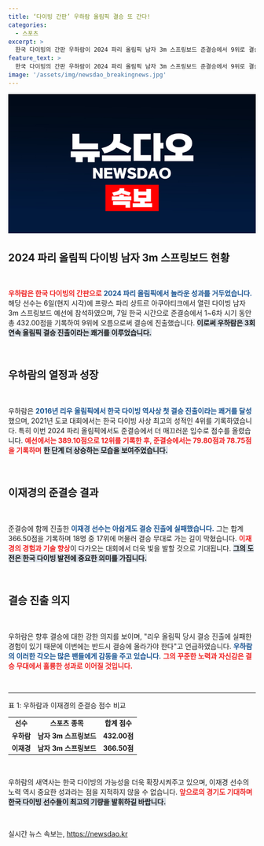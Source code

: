 ```yaml
---
title: ‘다이빙 간판’ 우하람 올림픽 결승 또 간다!
categories:
  - 스포츠
excerpt: >
  한국 다이빙의 간판 우하람이 2024 파리 올림픽 남자 3m 스프링보드 준결승에서 9위로 결승 진출에 성공했습니다. 그는 매끄러운 연기로 점수를 올리며, 올림픽 3회 연속 결승 무대에 서게 되어 기대를 모으고 있습니다.
feature_text: >
  한국 다이빙의 간판 우하람이 2024 파리 올림픽 남자 3m 스프링보드 준결승에서 9위로 결승 진출에 성공했습니다. 그는 매끄러운 연기로 점수를 올리며, 올림픽 3회 연속 결승 무대에 서게 되어 기대를 모으고 있습니다.
image: '/assets/img/newsdao_breakingnews.jpg'
---
```


<p><img src="/assets/img/newsdao_breakingnews.jpg" alt="pcversion 속보" /></p>

<h2 data-ke-size="size26">2024 파리 올림픽 다이빙 남자 3m 스프링보드 현황</h2>

<p data-ke-size="size16">&nbsp;</p>

<p><b><span style="color: #ee2323;">우하람은 한국 다이빙의 간판으로</span></b> <b><span style="color: #1a5490;">2024 파리 올림픽에서 놀라운 성과를 거두었습니다.</span></b>  해당 선수는 6일(현지 시각)에 프랑스 파리 상트르 아쿠아티크에서 열린 다이빙 남자 3m 스프링보드 예선에 참석하였으며, 7일 한국 시간으로 준결승에서 1~6차 시기 동안 총 432.00점을 기록하여 9위에 오름으로써 결승에 진출했습니다. <b><span style="background-color: #21538527;">이로써 우하람은 3회 연속 올림픽 결승 진출이라는 쾌거를 이루었습니다.</span></b></p>

<p data-ke-size="size16">&nbsp;</p>

<h2 data-ke-size="size26">우하람의 열정과 성장</h2>

<p data-ke-size="size16">&nbsp;</p>

<p>우하람은 <b><span style="color: #1a5490;">2016년 리우 올림픽에서 한국 다이빙 역사상 첫 결승 진출이라는 쾌거를 달성</span></b>했으며, 2021년 도쿄 대회에서는 한국 다이빙 사상 최고의 성적인 4위를 기록하였습니다. 특히 이번 2024 파리 올림픽에서도 준결승에서 더 매끄러운 입수로 점수를 올렸습니다. <b><span style="color: #ee2323;">예선에서는 389.10점으로 12위를 기록한 후, 준결승에서는 79.80점과 78.75점을 기록하며</span></b> <b><span style="background-color: #21538527;">한 단계 더 상승하는 모습을 보여주었습니다.</span></b></p>

<p data-ke-size="size16">&nbsp;</p>

<h2 data-ke-size="size26">이재경의 준결승 결과</h2>

<p data-ke-size="size16">&nbsp;</p>

<p>준결승에 함께 진출한 <b><span style="color: #1a5490;">이재경 선수는 아쉽게도 결승 진출에 실패했습니다.</span></b> 그는 합계 366.50점을 기록하며 18명 중 17위에 머물러 결승 무대로 가는 길이 막혔습니다. <b><span style="color: #ee2323;">이재경의 경험과 기술 향상</span></b>이 다가오는 대회에서 더욱 빛을 발할 것으로 기대됩니다. <b><span style="background-color: #21538527;">그의 도전은 한국 다이빙 발전에 중요한 의미를 가집니다.</span></b></p>

<p data-ke-size="size16">&nbsp;</p>

<h2 data-ke-size="size26">결승 진출 의지</h2>

<p data-ke-size="size16">&nbsp;</p>

<p>우하람은 향후 결승에 대한 강한 의지를 보이며, "리우 올림픽 당시 결승 진출에 실패한 경험이 있기 때문에 이번에는 반드시 결승에 올라가야 한다"고 언급하였습니다. <b><span style="color: #1a5490;">우하람의 이러한 각오는 많은 팬들에게 감동을 주고 있습니다.</span></b> <b><span style="color: #ee2323;">그의 꾸준한 노력과 자신감은 결승 무대에서 훌륭한 성과로 이어질 것입니다.</span></b> </p>

<p data-ke-size="size16">&nbsp;</p>

<hr>

<p>표 1: 우하람과 이재경의 준결승 점수 비교</p>

<table>
  <tr>
    <td style="text-align: center; height: 17px;"><b>선수</b></td>
    <td style="text-align: center; height: 17px;"><b>스포츠 종목</b></td>
    <td style="text-align: center; height: 17px;"><b>합계 점수</b></td>
  </tr>
  <tr>
    <td style="text-align: center; height: 17px;"><b>우하람</b></td>
    <td style="text-align: center; height: 17px;"><b>남자 3m 스프링보드</b></td>
    <td style="text-align: center; height: 17px;"><b>432.00점</b></td>
  </tr>
  <tr>
    <td style="text-align: center; height: 17px;"><b>이재경</b></td>
    <td style="text-align: center; height: 17px;"><b>남자 3m 스프링보드</b></td>
    <td style="text-align: center; height: 17px;"><b>366.50점</b></td>
  </tr>
</table>

<p data-ke-size="size16">&nbsp;</p>

<p>우하람의 새역사는 한국 다이빙의 가능성을 더욱 확장시켜주고 있으며, 이재경 선수의 노력 역시 중요한 성과라는 점을 지적하지 않을 수 없습니다. <b><span style="color: #ee2323;">앞으로의 경기도 기대하며</span></b> <b><span style="background-color: #21538527;">한국 다이빙 선수들이 최고의 기량을 발휘하길 바랍니다.</span></b> </p>

<p data-ke-size="size16">&nbsp;</p>
실시간 뉴스 속보는, <a href="https://newsdao.kr" rel="dofollow">https://newsdao.kr</a>


